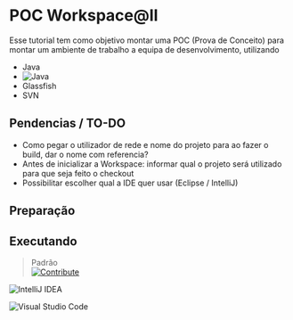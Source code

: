 # POC Workspace@II
Esse tutorial tem como objetivo montar uma POC (Prova de Conceito) para montar um ambiente de trabalho a equipa de desenvolvimento, utilizando
* Java
* ![Java](https://img.shields.io/badge/java-%23ED8B00.svg?style=for-the-badge&logo=openjdk&logoColor=white)
* Glassfish
* SVN

## Pendencias / TO-DO

* Como pegar o utilizador de rede e nome do projeto para ao fazer o build, dar o nome com referencia?
* Antes de inicializar a Workspace: informar qual o projeto será utilizado para que seja feito o checkout
* Possibilitar escolher qual a IDE quer usar (Eclipse / IntelliJ)

## Preparação

<!-- Dentro do ficheiro ``devfile.yaml`` altere apenas no atributo VARIABLES os dados

* PROJECT_NAME: siglas do projeto
* UTILIZADOR: seu utilizador de rede
* PROFILE: Informe seu perfil (DEV / BA ) -->

## Executando

> Padrão <br/>
[![Contribute](https://www.eclipse.org/che/contribute.svg)](https://workspaces.openshift.com#https://github.com/thallesdc/poc-vdi-ii)

![IntelliJ IDEA](https://img.shields.io/badge/IntelliJIDEA-000000.svg?style=for-the-badge&logo=intellij-idea&logoColor=white)


![Visual Studio Code](https://img.shields.io/badge/Visual%20Studio%20Code-0078d7.svg?style=for-the-badge&logo=visual-studio-code&logoColor=white)
<!-- > IntelliJ <br/>
[![Contribute](https://www.eclipse.org/che/contribute.svg)](https://workspaces.openshift.com#https://github.com/thallesdc/poc-vdi-ii?che-editor=che-incubator/che-idea/latest)

> Visual Studio <br/>
[![Contribute](https://www.eclipse.org/che/contribute.svg)](https://workspaces.openshift.com#https://github.com/thallesdc/poc-vdi-ii?che-editor=che-incubator/che-code/latest) -->